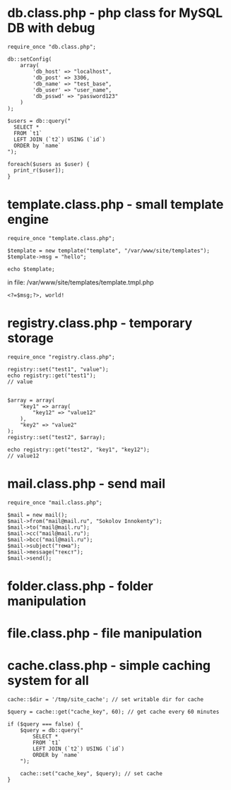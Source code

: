 db.class.php - php class for MySQL DB with debug
================================================

	require_once "db.class.php";

	db::setConfig(
		array(
			'db_host' => "localhost",
			'db_post' => 3306,
			'db_name' => "test_base",
			'db_user' => "user_name",
			'db_psswd' => "password123"
		)
	);

	$users = db::query("
	  SELECT *
	  FROM `t1`
	  LEFT JOIN (`t2`) USING (`id`)
	  ORDER by `name`
	");

	foreach($users as $user) {
	  print_r($user]);
	}



template.class.php - small template engine
==========================================

	require_once "template.class.php";

	$template = new template("template", "/var/www/site/templates");
	$template->msg = "hello";

	echo $template;


in file: /var/www/site/templates/template.tmpl.php

	<?=$msg;?>, world!



registry.class.php - temporary storage
======================================

	require_once "registry.class.php";

	registry::set("test1", "value");
	echo registry::get("test1");
	// value


	$array = array(
		"key1" => array(
			"key12" => "value12"
		),
		"key2" => "value2"
	);
	registry::set("test2", $array);

	echo registry::get("test2", "key1", "key12");
	// value12



mail.class.php - send mail
==========================

	require_once "mail.class.php";

	$mail = new mail();
	$mail->from("mail@mail.ru", "Sokolov Innokenty");
	$mail->to("mail@mail.ru");
	$mail->cc("mail@mail.ru");
	$mail->bcc("mail@mail.ru");
	$mail->subject("тема");
	$mail->message("текст");
	$mail->send();



folder.class.php - folder manipulation
======================================



file.class.php - file manipulation
==================================



cache.class.php - simple caching system for all
===============================================

	cache::$dir = '/tmp/site_cache'; // set writable dir for cache

	$query = cache::get("cache_key", 60); // get cache every 60 minutes

	if ($query === false) {
		$query = db::query("
			SELECT *
			FROM `t1`
			LEFT JOIN (`t2`) USING (`id`)
			ORDER by `name`
		");

		cache::set("cache_key", $query); // set cache
	}
